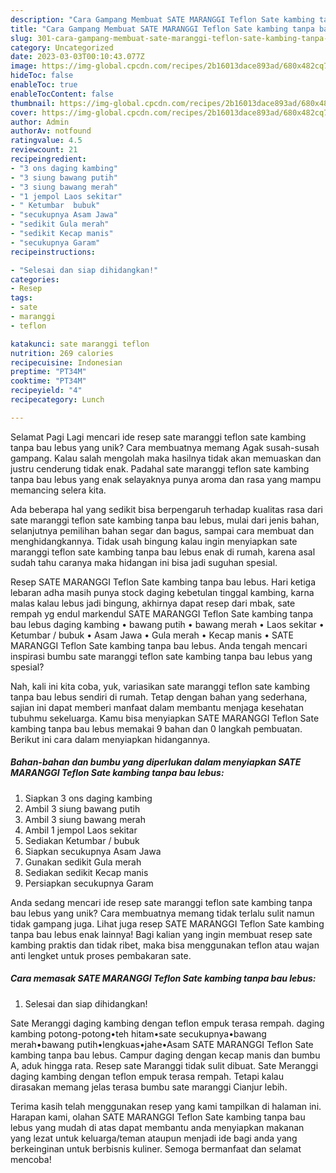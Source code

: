 ```yaml
---
description: "Cara Gampang Membuat SATE MARANGGI Teflon Sate kambing tanpa bau lebus yang Lezat Sekali, Lezat"
title: "Cara Gampang Membuat SATE MARANGGI Teflon Sate kambing tanpa bau lebus yang Lezat Sekali, Lezat"
slug: 301-cara-gampang-membuat-sate-maranggi-teflon-sate-kambing-tanpa-bau-lebus-yang-lezat-sekali-lezat
category: Uncategorized
date: 2023-03-03T00:10:43.077Z
image: https://img-global.cpcdn.com/recipes/2b16013dace893ad/680x482cq70/sate-maranggi-teflon-sate-kambing-tanpa-bau-lebus-foto-resep-utama.jpg
hideToc: false
enableToc: true
enableTocContent: false
thumbnail: https://img-global.cpcdn.com/recipes/2b16013dace893ad/680x482cq70/sate-maranggi-teflon-sate-kambing-tanpa-bau-lebus-foto-resep-utama.jpg
cover: https://img-global.cpcdn.com/recipes/2b16013dace893ad/680x482cq70/sate-maranggi-teflon-sate-kambing-tanpa-bau-lebus-foto-resep-utama.jpg
author: Admin
authorAv: notfound
ratingvalue: 4.5
reviewcount: 21
recipeingredient:
- "3 ons daging kambing"
- "3 siung bawang putih"
- "3 siung bawang merah"
- "1 jempol Laos sekitar"
- " Ketumbar  bubuk"
- "secukupnya Asam Jawa"
- "sedikit Gula merah"
- "sedikit Kecap manis"
- "secukupnya Garam"
recipeinstructions:

- "Selesai dan siap dihidangkan!"
categories:
- Resep
tags:
- sate
- maranggi
- teflon

katakunci: sate maranggi teflon 
nutrition: 269 calories
recipecuisine: Indonesian
preptime: "PT34M"
cooktime: "PT34M"
recipeyield: "4"
recipecategory: Lunch

---
```



Selamat Pagi Lagi mencari ide resep sate maranggi teflon sate kambing tanpa bau lebus yang unik? Cara membuatnya memang Agak susah-susah gampang. Kalau salah mengolah maka hasilnya tidak akan memuaskan dan justru cenderung tidak enak. Padahal sate maranggi teflon sate kambing tanpa bau lebus yang enak selayaknya punya aroma dan rasa yang mampu memancing selera kita.


Ada beberapa hal yang sedikit bisa berpengaruh terhadap kualitas rasa dari sate maranggi teflon sate kambing tanpa bau lebus, mulai dari jenis bahan, selanjutnya pemilihan bahan segar dan bagus, sampai cara membuat dan menghidangkannya. Tidak usah bingung kalau ingin menyiapkan sate maranggi teflon sate kambing tanpa bau lebus enak di rumah, karena asal sudah tahu caranya maka hidangan ini bisa jadi suguhan spesial.

Resep SATE MARANGGI Teflon Sate kambing tanpa bau lebus. Hari ketiga lebaran adha masih punya stock daging kebetulan tinggal kambing, karna malas kalau lebus jadi bingung, akhirnya dapat resep dari mbak, sate rempah yg endul markendul SATE MARANGGI Teflon Sate kambing tanpa bau lebus daging kambing • bawang putih • bawang merah • Laos sekitar • Ketumbar / bubuk • Asam Jawa • Gula merah • Kecap manis • SATE MARANGGI Teflon Sate kambing tanpa bau lebus. Anda tengah mencari inspirasi bumbu sate maranggi teflon sate kambing tanpa bau lebus yang spesial?


Nah, kali ini kita coba, yuk, variasikan sate maranggi teflon sate kambing tanpa bau lebus sendiri di rumah. Tetap dengan bahan yang sederhana, sajian ini dapat memberi manfaat dalam membantu menjaga kesehatan tubuhmu sekeluarga. Kamu bisa menyiapkan SATE MARANGGI Teflon Sate kambing tanpa bau lebus memakai 9 bahan dan 0 langkah pembuatan. Berikut ini cara dalam menyiapkan hidangannya.

<!--inarticleads1-->

##### Bahan-bahan dan bumbu yang diperlukan dalam menyiapkan SATE MARANGGI Teflon Sate kambing tanpa bau lebus:

1. Siapkan 3 ons daging kambing
1. Ambil 3 siung bawang putih
1. Ambil 3 siung bawang merah
1. Ambil 1 jempol Laos sekitar
1. Sediakan  Ketumbar / bubuk
1. Siapkan secukupnya Asam Jawa
1. Gunakan sedikit Gula merah
1. Sediakan sedikit Kecap manis
1. Persiapkan secukupnya Garam


Anda sedang mencari ide resep sate maranggi teflon sate kambing tanpa bau lebus yang unik? Cara membuatnya memang tidak terlalu sulit namun tidak gampang juga. Lihat juga resep SATE MARANGGI Teflon Sate kambing tanpa bau lebus enak lainnya! Bagi kalian yang ingin membuat resep sate kambing praktis dan tidak ribet, maka bisa menggunakan teflon atau wajan anti lengket untuk proses pembakaran sate. 

<!--inarticleads2-->

##### Cara memasak SATE MARANGGI Teflon Sate kambing tanpa bau lebus:


1. Selesai dan siap dihidangkan!

Sate Meranggi daging kambing dengan teflon empuk terasa rempah. daging kambing potong-potong•teh hitam•sate secukupnya•bawang merah•bawang putih•lengkuas•jahe•Asam SATE MARANGGI Teflon Sate kambing tanpa bau lebus. Campur daging dengan kecap manis dan bumbu A, aduk hingga rata. Resep sate Maranggi tidak sulit dibuat. Sate Meranggi daging kambing dengan teflon empuk terasa rempah. Tetapi kalau dirasakan memang jelas terasa bumbu sate maranggi Cianjur lebih. 

Terima kasih telah menggunakan resep yang kami tampilkan di halaman ini. Harapan kami, olahan SATE MARANGGI Teflon Sate kambing tanpa bau lebus yang mudah di atas dapat membantu anda menyiapkan makanan yang lezat untuk keluarga/teman ataupun menjadi ide bagi anda yang berkeinginan untuk berbisnis kuliner. Semoga bermanfaat dan selamat mencoba!
